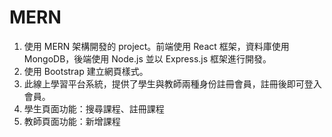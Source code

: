 # MERN

1. 使用 MERN 架構開發的 project。前端使用 React 框架，資料庫使用 MongoDB，後端使用 Node.js 並以 Express.js 框架進行開發。
2. 使用 Bootstrap 建立網頁樣式。
3. 此線上學習平台系統，提供了學生與教師兩種身份註冊會員，註冊後即可登入會員。
4. 學生頁面功能：搜尋課程、註冊課程
5. 教師頁面功能：新增課程
